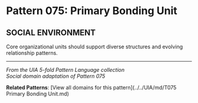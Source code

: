 # Pattern 075: Primary Bonding Unit

## SOCIAL ENVIRONMENT

Core organizational units should support diverse structures and evolving relationship patterns.

---

*From the UIA 5-fold Pattern Language collection*  
*Social domain adaptation of Pattern 075*

**Related Patterns**: [View all domains for this pattern](../../UIA/md/T075 Primary Bonding Unit.md)